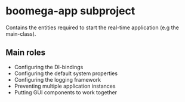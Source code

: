 # boomega-app subproject

Contains the entities required to start the real-time application (e.g the main-class). 

## Main roles

* Configuring the DI-bindings
* Configuring the default system properties
* Configuring the logging framework
* Preventing multiple application instances
* Putting GUI components to work together